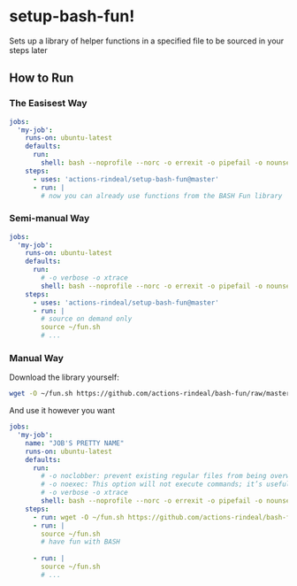 setup-bash-fun!
================

Sets up a library of helper functions in a specified file to be sourced in your steps later

How to Run
--------------

### The Easisest Way

```yaml
jobs:
  'my-job':
    runs-on: ubuntu-latest
    defaults:
      run:
        shell: bash --noprofile --norc -o errexit -o pipefail -o nounset -c "source ~/fun.sh;  set +o verbose +o xtrace  ; source '{0}'"
    steps:
      - uses: 'actions-rindeal/setup-bash-fun@master'
      - run: |
        # now you can already use functions from the BASH Fun library
```

### Semi-manual Way

```yaml
jobs:
  'my-job':
    runs-on: ubuntu-latest
    defaults:
      run:
        # -o verbose -o xtrace
        shell: bash --noprofile --norc -o errexit -o pipefail -o nounset {0}
    steps:
      - uses: 'actions-rindeal/setup-bash-fun@master'
      - run: |
        # source on demand only
        source ~/fun.sh
        # ...
```

### Manual Way

Download the library yourself:

```sh
wget -O ~/fun.sh https://github.com/actions-rindeal/bash-fun/raw/master/fun.sh
```

And use it however you want

```yaml
jobs:
  'my-job':
    name: "JOB'S PRETTY NAME"
    runs-on: ubuntu-latest
    defaults:
      run:
        # -o noclobber: prevent existing regular files from being overwritten by redirection of output
        # -o noexec: This option will not execute commands; it’s useful for checking a script for syntax errors.
        # -o verbose -o xtrace
        shell: bash --noprofile --norc -o errexit -o pipefail -o nounset {0}
    steps:
      - run: wget -O ~/fun.sh https://github.com/actions-rindeal/bash-fun/raw/master/fun.sh
      - run: |
        source ~/fun.sh
        # have fun with BASH
  
      - run: |
        source ~/fun.sh
        # ...
```

